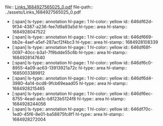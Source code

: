 file:: [Links_1684927565025_0.pdf](../assets/Links_1684927565025_0.pdf)
file-path:: ../assets/Links_1684927565025_0.pdf

- [:span]
  ls-type:: annotation
  hl-page:: 1
  hl-color:: yellow
  id:: 646df62d-9f34-4387-a236-fee7d9a93a5d
  hl-type:: area
  hl-stamp:: 1684928047522
- [:span]
  ls-type:: annotation
  hl-page:: 1
  hl-color:: yellow
  id:: 646df669-bb2e-4aef-a5ef-287acf2f4bc3
  hl-type:: area
  hl-stamp:: 1684928108339
- [:span]
  ls-type:: annotation
  hl-page:: 1
  hl-color:: yellow
  id:: 646df68f-0097-40cc-b3a1-7f9bdde55c6b
  hl-type:: area
  hl-stamp:: 1684928147640
- [:span]
  ls-type:: annotation
  hl-page:: 1
  hl-color:: yellow
  id:: 646df6c0-8955-4a09-ac63-13913921a72c
  hl-type:: area
  hl-stamp:: 1685003389912
- [:span]
  ls-type:: annotation
  hl-page:: 1
  hl-color:: yellow
  id:: 646df6d4-3980-4a14-bcd8-9fcb69eaad05
  hl-type:: area
  hl-stamp:: 1684928215465
- [:span]
  ls-type:: annotation
  hl-page:: 1
  hl-color:: yellow
  id:: 646df6ec-8755-4ead-aa1c-b8123b5124f8
  hl-type:: area
  hl-stamp:: 1684928244056
- [:span]
  ls-type:: annotation
  hl-page:: 1
  hl-color:: yellow
  id:: 646df70c-1ed0-45f6-8e01-ba58875fc8f1
  hl-type:: area
  hl-stamp:: 1684928272004